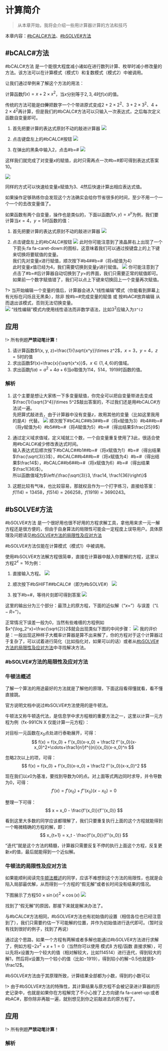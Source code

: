 # 计算简介

> 从本章开始，我将会介绍一些用计算器计算的方法和技巧

本章内容：[#bCALC#方法](#calc方法)、[#bSOLVE#方法](#SOLVE方法)

## #bCALC#方法
#bCALC#方法 是一个能很大程度减小诸如在进行数列计算、枚举时减小修改量的方法。该方法可以在计算模式（模式1）和复数模式（模式2）中被调用。

让我们通过举例来了解这个方法的用法：

计算函数$f(x)=x+2\times x^2$，当$x$分别等于$2,3,4$时$f(x)$的值。

传统的方法可能是~~口算~~把数字一个个带进原式变成$2+2\times 2^2$、$3+2\times 3^2$、$4+2\times 4^2$再计算，但是我们的#bCALC#方法可以只输入一次表达式，之后每次定义函数自变量即可。

1. 首先把要计算的表达式原封不动的敲进计算器
![](./assets/img/Snipaste_2022-12-02_21-15-36.png)

2. 点击键盘左上的#bCALC#按钮
![](./assets/img/Snipaste_2022-12-02_21-16-55.png)

3. 在弹出的黑条中输入$2$，点击#b=#
![](./assets/img/Snipaste_2022-12-02_21-18-19.png)

这样我们就完成了对变量$x$的赋值，此时只需再点一次#b=#即可得到表达式答案$10$。

![](./assets/img/Snipaste_2022-12-02_21-19-22.png)

同样的方式可以快速给变量$x$赋值为$3$、$4$然后快速计算出相应表达式值。

如果操作足够熟练你会发现这个方法确实会给你节省很多的时间，至少不用一个一个一个的去改变量值了。

如果函数有两个自变量，操作也是类似的，下面以函数$f(x, y)=x^y$为例，我们要计算当$x=4$，$y=5$时函数的值：

1. 首先把要计算的表达式原封不动的敲进计算器
![](./assets/img/Snipaste_2022-12-03_09-48-44.png)

2. 点击键盘左上的#bCALC#按钮
![](./assets/img/Snipaste_2022-12-03_09-50-07.png)
此时你可能注意到了液晶屏右上出现了一个下箭头:fa fa-caret-down:的图标，这意味着我们可以通过按键盘上的上下键来切换将要赋值的变量。<br>
我们先对变量$x$进行赋值，顺次按下#b4##b=#（将$x$赋值为$4$）<br>
此时变量$x$值已经为$4$，我们需要切换到变量$y$进行赋值。
![](./assets/img/Snipaste_2022-12-03_10-01-10.png)
你可能注意到了点击了#b=#后计算器自动切换到了$y=$的界面，我们只需要正常的赋值即可。<br>
如果前一个数字赋值错了，我们可以点上下键来切换回上一个变量再次赋值。

?> 当开始编辑一个变量的值后，计算器会进入“线性编辑”模式（你能看到屏幕上有光标在闪烁且无黑条），除非 按#b=#完成变量的赋值 或 按#bAC#放弃编辑 从而退出该模式，否则无法切换变量。<br>
![](./assets/img/Snipaste_2022-12-03_10-08-15.png)
“线性编辑”模式内使用线性语法而非数学语法，比如$3^2$应输入为`3^(2`

## 应用

!> 所有例题**严禁动笔计算**！

1. 请计算函数$f(x, y, z)=\frac{1}{\sqrt{x^y}}\times z^2$，$x=3$，$y=4$，$z=5$时的值
2. 求出函数$f(x)=\frac{x}{\sqrt{x^x}}$，$x\in \left\{1, 4, 6\right\}$的值域。
3. 求出函数$f(a)=a^2 + 4a + 6$当$a$取值为$114$，$514$，$1919$时函数的值。

### 解析
1. 这个主要是想让大家练一下多变量赋值，你完全可以把自变量带进去变成$\frac{1}{\sqrt{3^4}}\times 5^2$敲出答案的，不过我们还是用#bCALC#方法试一遍。<br>先把算式敲进去，由于计算器中没有变量$z$，故用其他的变量（比如这里我用的是$A$）代替。
![](./assets/img/Snipaste_2022-12-03_08-38-42.png)
顺次按下#bCALC##b3##b=#（将$x$赋值为$3$）#b4##b=#（将$y$赋值为$4$）#b5##b=#（将$A$赋值为$5$）#b=#（得出结果$\frac{25}9$）

2. 通过定义域求值域，定义域就三个数，一个自变量重复使用了3此，很适合使用#bCALC#减少修改表达式时间。<br>输入表达式后顺次按下#bCALC##b1##b=#（将$x$赋值为$1$）#b=#（得出结果$\frac{\sqrt{3}}3$），#bCALC##b4##b=#（将$x$赋值为$4$）#b=#（得出结果$\frac14$），#bCALC##b6##b=#（将$x$赋值为$6$）#b=#（得出结果$\frac1{36}$）。<br>所以函数值域为$\left\{\frac{\sqrt{3}}3, \frac14, \frac1{36}\right\}$

3. 这题比较有气味，也比较容易，那就权且作为一个打字练习，直接给答案：$f(114)=13458$，$f(514)=266258$，$f(1919)=3690243$。

## #bSOLVE#方法

#bSOLVE#方法 是一个很好用也很不好用的方程求解工具，拿他用来求一元一解方程还是很方便的，但由于自身算法的局限性可能会一定程度上误导用户。具体原理及问题请见[#bSOLVE#方法的局限性及应对方法](#solve方法的局限性及应对方法)

#bSOLVE#方法仅能在计算模式（模式1）中被调用。

使用#bSOLVE#方法解方程很简单，直接在计算器中敲入你要解的方程，这里以方程$2^x=16$为例：

1. 直接输入方程。
![](./assets/img/Snipaste_2022-12-03_17-07-12.png)

2. 顺次按下#bSHIFT##bCALC#（即为#bSOLVE#）
![](./assets/img/Snipaste_2022-12-03_17-08-53.png)

3. 按下#b=#，等待片刻即可得到答案
![](./assets/img/Snipaste_2022-12-03_17-09-58.png)

这里的输出分为三个部分：最顶上的原方程，下面的近似解（“$x=$”）与误差（“$L-R=$”）。

正常情况下误差一般为0，当然有些难缠的方程例如$x^{\log_2^x}=\frac{\sqrt{2}}2$就会出现类似下图的中间步骤：
![](assets/img/Snipaste_2022-12-03_17-21-14.png)
我的评价是：一般出现这种样子大概率计算器是算不出来解了，你的方程对于这个计算器过于复杂了，可以试着进行简化（比如指化对，如果可以的话）或者从[#bSOLVE#方法的局限性及应对方法](#solve方法的局限性及应对方法)中寻找解决方法。

### #bSOLVE#方法的局限性及应对方法

### 牛顿法概述

了解一个算法的用途最好的方法就是了解他的原理，下面这段看得懂就看，看不懂直接跳。

官方说明文档中说过#bSOLVE#方法使用的是牛顿法。

牛顿法又称牛顿迭代法，是信息学中求方程根的重要方法之一，这里以计算一元方程为例（fx-991CN X 仅能计算一元方程）：

对目标一元函数在$x_0$点处进行泰勒展开，可得：
$$
f(x) = f(x_0) + f'(x_0)(x-x_0) + \frac12 f''(x_0)(x-x_0)^2+\cdots+\frac1{n!}f^{(n)}(x_0)(x-x_0)^n
$$

忽略$2$次以上的项，可得：
$$
f(x) = f(x_0) + f'(x_0)(x-x_0) + \frac12 f''(x_0)(x-x_0)^2
$$

现在我们以$x0$为基准，要找到导数为0的点。对上面等式两边同时求导，并令导数为0，可得：
$$
f'(x) = f'(x_0) + f''(x_0)(x-x_0) = 0
$$

整理一下可得：
$$
x = x_0 - \frac{f'(x_0)}{f''(x_0)}
$$

看到这里大多数的同学应该都理解了，我们只要重复执行上面的这个方程就能得到一个略微精确的方程的解，即：
$$
x_{t+1} = x_t - \frac{f'(x_0)}{f''(x_0)}
$$

“迭代”就是这个方法的精髓，计算器只需要反复不停的执行上面这个方程，反复更新$x$的值，最后就能得到一个近似解。


### 牛顿法的局限性及应对方法

如果能顺利阅读完[牛顿法概述](#牛顿法概述)的同学，应该不难想到这个方法的局限性，也就是会陷入局部最优解，从而得到一个方程的“假无解”或者长时间没有结果的情况。

下图展示了方程$50\times \sin(x)^2 \times \cos(x)$
![](assets/img/Newtonian-limitation.svg)

找到了“假无解”的原因，那接下来就是解决办法了。

与#bCALC#方法相同，#bSOLVE#方法也有初始值的设置（相信各位也已经注意到了），我们只需要约估一下可能解的位置，并作为初始值进行迭代即可。（暂时没有找到很好的例子，找到了再说）

通过这个思路，如果一个方程有两解或者多解也能通过#bSOLVE#方法进行求解了，例如方程$-2x^2+x+1=0$（当然你可以使用 模式8 方程/函数 直接求解），可以先将$x$设置为一个较大的值（相对解较大，比如$114514$）进行迭代，得到较大的解$1$，然后将$x$设置为一个较小的值（比如$-1919$），得到较小的解$-0.5$也就是$-\frac12$。

#bSOLVE#方法由于其原理所致，计算结果全部都为小数，得到的小数可以

!> 由于#bSOLVE#方法的特殊性，其计算结果与原方程不会被记录进计算器的历史记录中，也就是如果你在方程解完了不小心按了上方向键:fa fa-caret-up:或者#bAC#，那你除非再敲一遍，就别想见到你之前敲进去的原方程了。

## 应用

!> 所有例题**严禁动笔计算**！



### 解析